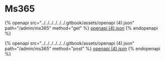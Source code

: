# Ms365

{% openapi src="../../../../../../.gitbook/assets/openapi (4).json" path="/admin/ms365" method="get" %}
[openapi (4).json](<../../../../../../.gitbook/assets/openapi (4).json>)
{% endopenapi %}

{% openapi src="../../../../../../.gitbook/assets/openapi (4).json" path="/admin/ms365" method="post" %}
[openapi (4).json](<../../../../../../.gitbook/assets/openapi (4).json>)
{% endopenapi %}
